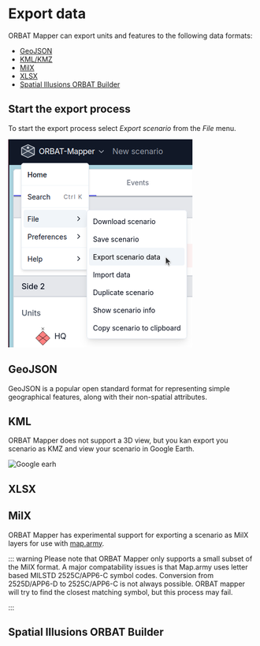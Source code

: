 # Export data

ORBAT Mapper can export units and features to the following data formats:

- [GeoJSON](#geojson)
- [KML/KMZ](#kml)
- [MilX](#milx)
- [XLSX](#xlsx)
- [Spatial Illusions ORBAT Builder](#spatial-illusions-orbat-builder)

## Start the export process

To start the export process
select _Export scenario_ from the _File_
menu.

![Export menu](images/export.png)

## GeoJSON

GeoJSON is a popular open standard format for representing simple geographical features, along with their non-spatial
attributes.

## KML

ORBAT Mapper does not support a 3D view, but you kan export you scenario as KMZ and view your scenario in Google Earth.

![Google earh](images/google-earth.png)

## XLSX

## MilX

ORBAT Mapper has experimental support for exporting a scenario as MilX layers for use with [map.army](https://map.army).

::: warning
Please note that ORBAT Mapper only supports a small subset of the MilX format. A major compatability issues is that
Map.army uses letter based MILSTD 2525C/APP6-C symbol codes. Conversion from 2525D/APP6-D to 2525C/APP6-C is not always
possible. ORBAT mapper will try to find the closest matching symbol, but this process may fail.

:::

## Spatial Illusions ORBAT Builder
